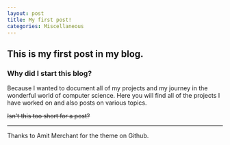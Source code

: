 ```yaml
---
layout: post
title: My first post!
categories: Miscellaneous
---
```


## This is my first post in my blog.

### Why did I start this blog?
Because I wanted to document all of my projects and my journey in the wonderful world of computer science. Here you will find all of the projects I have worked on and also posts on various topics.

~~Isn't this too short for a post?~~

---
Thanks to Amit Merchant for the theme on Github.